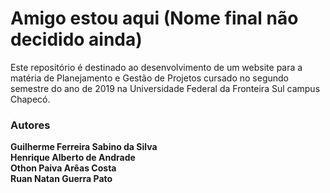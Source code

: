 # Amigo estou aqui (Nome final não decidido ainda) #
Este repositório é destinado ao desenvolvimento de um website para a matéria de Planejamento e Gestão de Projetos cursado no segundo semestre do ano de 2019 na Universidade Federal da Fronteira Sul campus Chapecó.


### Autores ###
**Guilherme Ferreira Sabino da Silva**  
**Henrique Alberto de Andrade**  
**Othon Paiva Arêas Costa**  
**Ruan Natan Guerra Pato**  